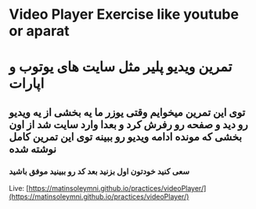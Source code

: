 # Video Player Exercise like youtube or aparat
# تمرین ویدیو پلیر مثل سایت های یوتوب و اپارات

## توی این تمرین میخوایم وقتی یوزر ما یه بخشی از یه ویدیو رو دید و صفحه رو رفرش کرد و بعدا وارد سایت  شد از اون بخشی که مونده ادامه ویدیو رو ببینه توی این تمرین کامل نوشته شده

### سعی کنید خودتون اول بزنید بعد کد رو ببینید موفق باشید 

Live: [https://matinsoleymni.github.io/practices/videoPlayer/](https://matinsoleymni.github.io/practices/videoPlayer/)
